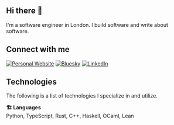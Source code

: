 ## Hi there 👋

I'm a software engineer in London. I build software and write about software.

## Connect with me 

<a href="https://www.stephendiehl.com" target="_blank"><img alt="Personal Website" src="https://img.shields.io/badge/Website-%2312100E.svg?&style=for-the-badge&logoColor=white&logo=googlechrome" /></a>
<a href="https://bsky.app/profile/www.stephendiehl.com" target="_blank"><img alt="Bluesky" src="https://img.shields.io/badge/bluesky-%231DA1F2.svg?&style=for-the-badge&logo=bluesky&logoColor=white" /></a>
<a href="https://www.linkedin.com/in/stephen-diehl-43778134a" target="_blank"><img alt="LinkedIn" src="https://img.shields.io/badge/linkedin-%230077B5.svg?&style=for-the-badge&logo=linkedin&logoColor=white?logo=linkedin" /></a>

## Technologies

The following is a list of technologies I specialize in and utilize.

**🏗️ Languages**  
Python, TypeScript, Rust, C++, Haskell, OCaml, Lean
